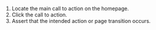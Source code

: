 1. Locate the main call to action on the homepage.
2. Click the call to action.
3. Assert that the intended action or page transition occurs.